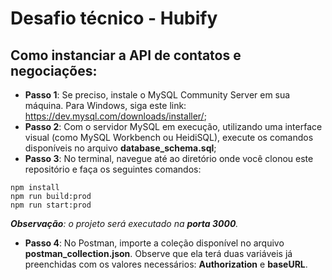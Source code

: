 # Desafio técnico - Hubify

## Como instanciar a API de contatos e negociações:

* **Passo 1**: Se preciso, instale o MySQL Community Server em sua máquina. Para Windows, siga este link: https://dev.mysql.com/downloads/installer/;
* **Passo 2**: Com o servidor MySQL em execução, utilizando uma interface visual (como MySQL Workbench ou HeidiSQL), execute os comandos disponíveis no arquivo **database_schema.sql**;
* **Passo 3**: No terminal, navegue até ao diretório onde você clonou este repositório e faça os seguintes comandos:

```
npm install
npm run build:prod
npm run start:prod
```
_**Observação**: o projeto será executado na **porta 3000**._ 

* **Passo 4**: No Postman, importe a coleção disponível no arquivo **postman_collection.json**. Observe que ela terá duas variáveis já preenchidas com os valores necessários: **Authorization** e **baseURL**.